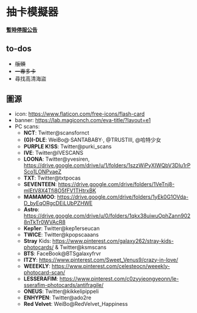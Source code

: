 # 抽卡模擬器
**[暫時停服公告](https://hackmd.io/@gBTyCODBRneIN12giDxbfQ/HJESj-48i)**

## to-dos
- ~~版頭~~
- ~~一專多卡~~
- 尋找高清海盜

## 圖源
- icon: https://www.flaticon.com/free-icons/flash-card
- banner: https://lab.magiconch.com/eva-title/?layout=e1
- PC scans:
	- **NCT**: Twitter@scansfornct
	- **(G)I-DLE**: WeiBo@·SANTABABY·, @TRUSTIII, @哈特少女
	- **PURPLE K!SS**: Twitter@purki_scans
	- **IVE**: Twitter@IVESCANS
    - **LOONA**: Twitter@yvesiren, https://drive.google.com/drive/u/1/folders/1szzWiPyXIWQbV3Dlu1rPSco1LONPvaeZ
    - **TXT**: Twitter@txtpocas
    - **SEVENTEEN**: https://drive.google.com/drive/folders/1VeTnj8-mlEtV8X4Tfi8O5fFV1THtrxBK
    - **MAMAMOO**: https://drive.google.com/drive/folders/1yEk0G1OVda-D_byEqORgcDEiLUbPZHWE
    - **Astro**: https://drive.google.com/drive/u/0/folders/1qkx38uiwuOphZann9028nTkTr0WVAcR8
    - **Kep1er**: Twitter@kep1erseucan
    - **TWICE**: Twitter@kpopscaaans
    - **Stray** Kids: https://www.pinterest.com/galaxy262/stray-kids-photocards/ & Twitter@ksmscans
    - **BTS**: FaceBook@BTSgalaxyfrvr
    - **ITZY**: https://www.pinterest.com/Sweet_Venus9/crazy-in-love/
    - **WEEEKLY**: https://www.pinterest.com/celesteocn/weeekly-photocard-scan/
    - **LESSERAFIM**: https://www.pinterest.com/c0zyyjeongyeonn/le-sserafim-photocards/antifragile/
    - **ONEUS**: Twitter@kikkelipippeli
    - **ENHYPEN**: Twitter@ado2re
    - **Red Velvet**: WeiBo@RedVelvet_Happiness
